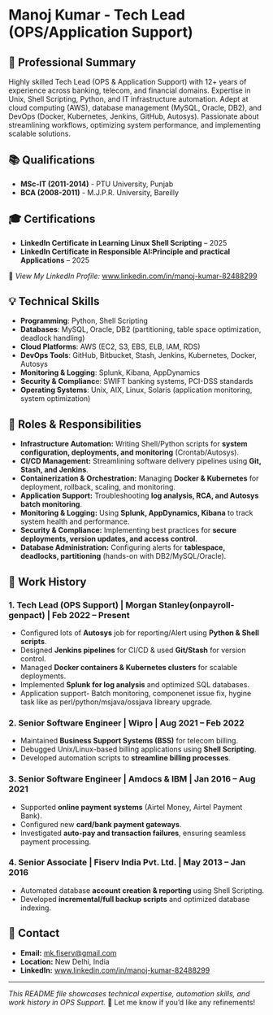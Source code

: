 # Manoj Kumar - Tech Lead (OPS/Application Support)

## 📌 Professional Summary 
Highly skilled Tech Lead (OPS & Application Support) with 12+ years of experience across banking, telecom, and financial domains. Expertise in Unix, Shell Scripting, Python, and IT infrastructure automation. Adept at cloud computing (AWS), database management (MySQL, Oracle, DB2), and DevOps (Docker, Kubernetes, Jenkins, GitHub, Autosys). Passionate about streamlining workflows, optimizing system performance, and implementing scalable solutions.


## 📚 Qualifications  
- **MSc-IT (2011-2014)** - PTU University, Punjab  
- **BCA (2008-2011)** - M.J.P.R. University, Bareilly

## 🎓 Certifications  
- **LinkedIn Certificate in Learning Linux Shell Scripting** – 2025
- **LinkedIn Certificate in Responsible AI:Principle and practical Applications** – 2025  

📜 *View My LinkedIn Profile:* www.linkedin.com/in/manoj-kumar-82488299  

## 💡 Technical Skills
- **Programming**: Python, Shell Scripting
- **Databases**: MySQL, Oracle, DB2 (partitioning, table space optimization, deadlock handling)
- **Cloud Platforms**: AWS (EC2, S3, EBS, ELB, IAM, RDS)
- **DevOps Tools**: GitHub, Bitbucket, Stash, Jenkins, Kubernetes, Docker, Autosys
- **Monitoring & Logging**: Splunk, Kibana, AppDynamics
- **Security & Complianc**e: SWIFT banking systems, PCI-DSS standards
- **Operating Systems**: Unix, AIX, Linux, Solaris (application monitoring, system optimization)
 

## 🔧 Roles & Responsibilities  
- **Infrastructure Automation:** Writing Shell/Python scripts for **system configuration, deployments, and monitoring** (Crontab/Autosys).  
- **CI/CD Management:** Streamlining software delivery pipelines using **Git, Stash, and Jenkins**.  
- **Containerization & Orchestration:** Managing **Docker & Kubernetes** for deployment, rollback, scaling, and monitoring.  
- **Application Support:** Troubleshooting **log analysis, RCA, and Autosys batch monitoring**.  
- **Monitoring & Logging:** Using **Splunk, AppDynamics, Kibana** to track system health and performance.  
- **Security & Compliance:** Implementing best practices for **secure deployments, version updates, and access control**.  
- **Database Administration:** Configuring alerts for **tablespace, deadlocks, partitioning** (hands-on with DB2/MySQL/Oracle).  

## 🏢 Work History  
### **1. Tech Lead (OPS Support) | Morgan Stanley(onpayroll-genpact) | Feb 2022 – Present**  
- Configured lots of **Autosys** job for reporting/Alert using **Python & Shell scripts**.  
- Designed **Jenkins pipelines** for CI/CD & used **Git/Stash** for version control.  
- Managed **Docker containers & Kubernetes clusters** for scalable deployments.  
- Implemented **Splunk for log analysis** and optimized SQL databases.
- Application support- Batch monitoring, componenet issue fix, hygine task like as perl/python/msjava/ossjava libreary upgrade.  

### **2. Senior Software Engineer | Wipro | Aug 2021 – Feb 2022**  
- Maintained **Business Support Systems (BSS)** for telecom billing.  
- Debugged Unix/Linux-based billing applications using **Shell Scripting**.  
- Developed automation scripts to **streamline billing processes**.  

### **3. Senior Software Engineer | Amdocs & IBM | Jan 2016 – Aug 2021**  
- Supported **online payment systems** (Airtel Money, Airtel Payment Bank).  
- Configured new **card/bank payment gateways**.  
- Investigated **auto-pay and transaction failures**, ensuring seamless payment processing.  

### **4. Senior Associate | Fiserv India Pvt. Ltd. | May 2013 – Jan 2016**  
- Automated database **account creation & reporting** using Shell Scripting.  
- Developed **incremental/full backup scripts** and optimized database indexing.  

## 📧 Contact  
- **Email:** mk.fiserv@gmail.com  
- **Location:** New Delhi, India  
- **LinkedIn:** www.linkedin.com/in/manoj-kumar-82488299 

---

_This README file showcases technical expertise, automation skills, and work history in OPS Support._ 🚀 Let me know if you’d like any refinements!  
